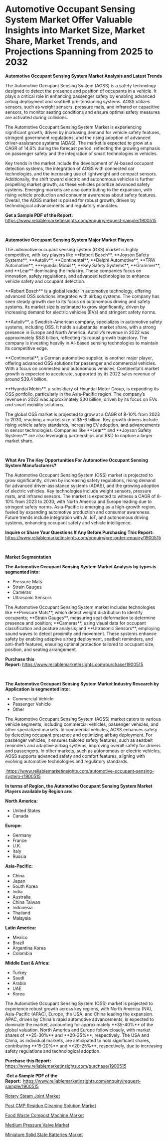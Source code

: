 <p><h1>Automotive Occupant Sensing System Market Offer Valuable Insights into Market Size, Market Share, Market Trends, and Projections Spanning from 2025 to 2032</h1></p><p><strong>Automotive Occupant Sensing System Market Analysis and Latest Trends</strong></p>
<p><p>The Automotive Occupant Sensing System (AOSS) is a safety technology designed to detect the presence and position of occupants in a vehicle. It plays a critical role in enhancing passenger safety by enabling advanced airbag deployment and seatbelt pre-tensioning systems. AOSS utilizes sensors, such as weight sensors, pressure mats, and infrared or capacitive sensors, to monitor seating conditions and ensure optimal safety measures are activated during collisions.</p><p>The Automotive Occupant Sensing System Market is experiencing significant growth, driven by increasing demand for vehicle safety features, stringent government regulations, and the rising adoption of advanced driver-assistance systems (ADAS). The market is expected to grow at a CAGR of 14.6% during the forecast period, reflecting the growing emphasis on passenger safety and the integration of smart technologies in vehicles.</p><p>Key trends in the market include the development of AI-based occupant detection systems, the integration of AOSS with connected car technologies, and the increasing use of lightweight and compact sensors. Additionally, the shift toward electric and autonomous vehicles is further propelling market growth, as these vehicles prioritize advanced safety systems. Emerging markets are also contributing to the expansion, with rising vehicle production and consumer awareness about safety features. Overall, the AOSS market is poised for robust growth, driven by technological advancements and regulatory mandates.</p></p>
<p><strong>Get a Sample PDF of the Report:&nbsp;</strong> <a href="https://www.reliablemarketinsights.com/enquiry/request-sample/1900515?utm_campaign=2013&utm_medium=2&utm_source=Github&utm_content=ia&utm_term=21012025&utm_id=automotive-occupant-sensing-system">https://www.reliablemarketinsights.com/enquiry/request-sample/1900515</a></p>
<p>&nbsp;</p>
<p><strong>Automotive Occupant Sensing System Major Market Players</strong></p>
<p><p>The automotive occupant sensing system (OSS) market is highly competitive, with key players like **Robert Bosch**, **Joyson Safety Systems**, **Autoliv**, **Continental**, **Delphi Automotive**, **TRW Automotive**, **Hyundai Mobis**, **Key Safety Systems**, **Grammer**, and **Lear** dominating the industry. These companies focus on innovation, safety regulations, and advanced technologies to enhance vehicle safety and occupant detection.</p><p>**Robert Bosch** is a global leader in automotive technology, offering advanced OSS solutions integrated with airbag systems. The company has seen steady growth due to its focus on autonomous driving and safety systems. Its market size is estimated to grow significantly, driven by increasing demand for electric vehicles (EVs) and stringent safety norms.</p><p>**Autoliv**, a Swedish-American company, specializes in automotive safety systems, including OSS. It holds a substantial market share, with a strong presence in Europe and North America. Autoliv’s revenue in 2022 was approximately $8.8 billion, reflecting its robust growth trajectory. The company is investing heavily in AI-based sensing technologies to maintain its competitive edge.</p><p>**Continental**, a German automotive supplier, is another major player, offering advanced OSS solutions for passenger and commercial vehicles. With a focus on connected and autonomous vehicles, Continental’s market growth is expected to accelerate, supported by its 2022 sales revenue of around $39.4 billion.</p><p>**Hyundai Mobis**, a subsidiary of Hyundai Motor Group, is expanding its OSS portfolio, particularly in the Asia-Pacific region. The company’s revenue in 2022 was approximately $30 billion, driven by its focus on EVs and smart mobility solutions.</p><p>The global OSS market is projected to grow at a CAGR of 8-10% from 2023 to 2030, reaching a market size of $5-6 billion. Key growth drivers include rising vehicle safety standards, increasing EV adoption, and advancements in sensor technologies. Companies like **Lear** and **Joyson Safety Systems** are also leveraging partnerships and R&D to capture a larger market share.</p></p>
<p>&nbsp;</p>
<p><strong>What Are The Key Opportunities For Automotive Occupant Sensing System Manufacturers?</strong></p>
<p><p>The Automotive Occupant Sensing System (OSS) market is projected to grow significantly, driven by increasing safety regulations, rising demand for advanced driver-assistance systems (ADAS), and the growing adoption of electric vehicles. Key technologies include weight sensors, pressure mats, and infrared sensors. The market is expected to witness a CAGR of 8-10% from 2023 to 2030, with North America and Europe leading due to stringent safety norms. Asia-Pacific is emerging as a high-growth region, fueled by expanding automotive production and consumer awareness. Future trends include integration with AI, IoT, and autonomous driving systems, enhancing occupant safety and vehicle intelligence.</p></p>
<p><strong>Inquire or Share Your Questions If Any Before Purchasing This Report:</strong> <a href="https://www.reliablemarketinsights.com/enquiry/pre-order-enquiry/1900515?utm_campaign=2013&utm_medium=2&utm_source=Github&utm_content=ia&utm_term=21012025&utm_id=automotive-occupant-sensing-system">https://www.reliablemarketinsights.com/enquiry/pre-order-enquiry/1900515</a></p>
<p>&nbsp;</p>
<p><strong>Market Segmentation</strong></p>
<p><strong>The Automotive Occupant Sensing System Market Analysis by types is segmented into:</strong></p>
<p><ul><li>Pressure Mats</li><li>Strain Gauges</li><li>Cameras</li><li>Ultrasonic Sensors</li></ul></p>
<p><p>The Automotive Occupant Sensing System market includes technologies like **Pressure Mats**, which detect weight distribution to identify occupants; **Strain Gauges**, measuring seat deformation to determine presence and position; **Cameras**, using visual data for occupant classification and posture analysis; and **Ultrasonic Sensors**, employing sound waves to detect proximity and movement. These systems enhance safety by enabling adaptive airbag deployment, seatbelt reminders, and anti-theft features, ensuring optimal protection tailored to occupant size, position, and seating arrangement.</p></p>
<p><strong>Purchase this Report:&nbsp;</strong><a href="https://www.reliablemarketinsights.com/purchase/1900515?utm_campaign=2013&utm_medium=2&utm_source=Github&utm_content=ia&utm_term=21012025&utm_id=automotive-occupant-sensing-system">https://www.reliablemarketinsights.com/purchase/1900515</a></p>
<p>&nbsp;</p>
<p><strong>The Automotive Occupant Sensing System Market Industry Research by Application is segmented into:</strong></p>
<p><ul><li>Commercial Vehicle</li><li>Passenger Vehicle</li><li>Other</li></ul></p>
<p><p>The Automotive Occupant Sensing System (AOSS) market caters to various vehicle segments, including commercial vehicles, passenger vehicles, and other specialized markets. In commercial vehicles, AOSS enhances safety by detecting occupant presence and optimizing airbag deployment. For passenger vehicles, it ensures tailored safety features, such as seatbelt reminders and adaptive airbag systems, improving overall safety for drivers and passengers. In other markets, such as autonomous or electric vehicles, AOSS supports advanced safety and comfort features, aligning with evolving automotive technologies and regulatory standards.</p></p>
<p><a href="https://www.reliablemarketinsights.com/automotive-occupant-sensing-system-r1900515?utm_campaign=2013&utm_medium=2&utm_source=Github&utm_content=ia&utm_term=21012025&utm_id=automotive-occupant-sensing-system">&nbsp;https://www.reliablemarketinsights.com/automotive-occupant-sensing-system-r1900515</a></p>
<p><strong>In terms of Region, the Automotive Occupant Sensing System Market Players available by Region are:</strong></p>
<p>
    <p> <strong> North America: </strong>
        <ul>
            <li>United States</li>
            <li>Canada</li>
        </ul>
        </p> 
    <p> <strong> Europe: </strong>
        <ul>
            <li>Germany</li>
            <li>France</li>
            <li>U.K.</li>
            <li>Italy</li>
            <li>Russia</li>
        </ul>
        </p> 
    <p> <strong> Asia-Pacific: </strong>
        <ul>
            <li>China</li>
            <li>Japan</li>
            <li>South Korea</li>
            <li>India</li>
            <li>Australia</li>
            <li>China Taiwan</li>
            <li>Indonesia</li>
            <li>Thailand</li>
            <li>Malaysia</li>
        </ul>
        </p> 
    <p> <strong> Latin America: </strong>
        <ul>
            <li>Mexico</li>
            <li>Brazil</li>
            <li>Argentina Korea</li>
            <li>Colombia</li>
        </ul>
        </p> 
    <p> <strong> Middle East & Africa: </strong>
        <ul>
            <li>Turkey</li>
            <li>Saudi</li>
            <li>Arabia</li>
            <li>UAE</li>
            <li>Korea</li>
        </ul>
    </p>
    </p>
<p><p>The Automotive Occupant Sensing System (OSS) market is projected to experience robust growth across key regions, with North America (NA), Asia-Pacific (APAC), Europe, the USA, and China leading the expansion. APAC, driven by China's rapid automotive advancements, is expected to dominate the market, accounting for approximately **35-40%** of the global valuation. North America and Europe follow closely, with market shares of **25-30%** and **20-25%**, respectively. The USA and China, as individual markets, are anticipated to hold significant shares, contributing **15-20%** and **20-25%**, respectively, due to increasing safety regulations and technological adoption.</p></p>
<p><strong>Purchase this Report: </strong><a href="https://www.reliablemarketinsights.com/purchase/1900515?utm_campaign=2013&utm_medium=2&utm_source=Github&utm_content=ia&utm_term=21012025&utm_id=automotive-occupant-sensing-system">https://www.reliablemarketinsights.com/purchase/1900515</a></p>
<p>&nbsp;<strong>Get a Sample PDF of the Report:&nbsp;&nbsp;</strong><a href="https://www.reliablemarketinsights.com/enquiry/request-sample/1900515?utm_campaign=2013&utm_medium=2&utm_source=Github&utm_content=ia&utm_term=21012025&utm_id=automotive-occupant-sensing-system">https://www.reliablemarketinsights.com/enquiry/request-sample/1900515</a></p>
<p><strong></strong></p>
<p><p><a href="https://www.linkedin.com/pulse/forecasting-future-rotary-steam-joint-market-size-projected-eff9e?utm_campaign=2013&utm_medium=2&utm_source=Github&utm_content=ia&utm_term=21012025&utm_id=automotive-occupant-sensing-system">Rotary Steam Joint Market</a></p><p><a href="https://www.linkedin.com/pulse/post-cmp-residue-cleaning-solution-market-growth-2025-2032-gltle?utm_campaign=2013&utm_medium=2&utm_source=Github&utm_content=ia&utm_term=21012025&utm_id=automotive-occupant-sensing-system">Post CMP Residue Cleaning Solution Market</a></p><p><a href="https://www.linkedin.com/pulse/future-revenue-market-insights-food-waste-compost-machine-industry-0pgmc?utm_campaign=2013&utm_medium=2&utm_source=Github&utm_content=ia&utm_term=21012025&utm_id=automotive-occupant-sensing-system">Food Waste Compost Machine Market</a></p><p><a href="https://www.linkedin.com/pulse/medium-pressure-valve-market-study-industry-overview-key-fsiof?utm_campaign=2013&utm_medium=2&utm_source=Github&utm_content=ia&utm_term=21012025&utm_id=automotive-occupant-sensing-system">Medium Pressure Valve Market</a></p><p><a href="https://www.linkedin.com/pulse/revenue-market-growth-projections-miniature-solid-srtuc?utm_campaign=2013&utm_medium=2&utm_source=Github&utm_content=ia&utm_term=21012025&utm_id=automotive-occupant-sensing-system">Miniature Solid State Batteries Market</a></p></p>